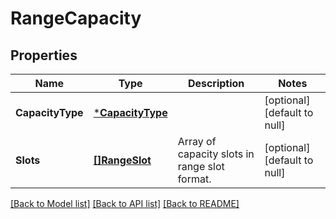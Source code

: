 # RangeCapacity

## Properties
Name | Type | Description | Notes
------------ | ------------- | ------------- | -------------
**CapacityType** | [***CapacityType**](CapacityType.md) |  | [optional] [default to null]
**Slots** | [**[]RangeSlot**](RangeSlot.md) | Array of capacity slots in range slot format. | [optional] [default to null]

[[Back to Model list]](../README.md#documentation-for-models) [[Back to API list]](../README.md#documentation-for-api-endpoints) [[Back to README]](../README.md)

